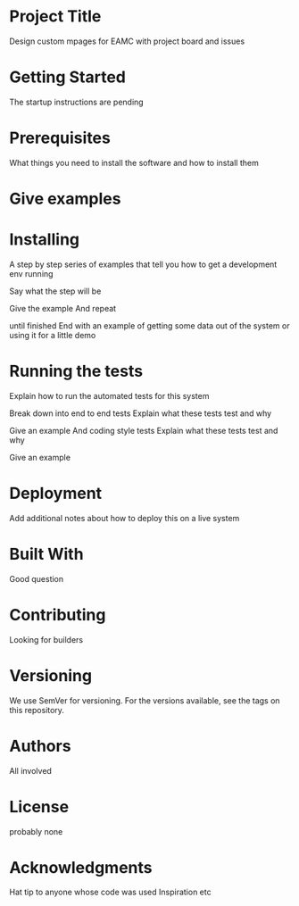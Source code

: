 # Project Title
Design custom mpages for EAMC with project board and issues

# Getting Started
The startup instructions are pending

# Prerequisites
What things you need to install the software and how to install them

# Give examples
# Installing
A step by step series of examples that tell you how to get a development env running

Say what the step will be

Give the example
And repeat

until finished
End with an example of getting some data out of the system or using it for a little demo

# Running the tests
Explain how to run the automated tests for this system

Break down into end to end tests
Explain what these tests test and why

Give an example
And coding style tests
Explain what these tests test and why

Give an example
# Deployment
Add additional notes about how to deploy this on a live system

# Built With
Good question


# Contributing
Looking for builders


# Versioning
We use SemVer for versioning. For the versions available, see the tags on this repository.

# Authors
All involved

# License
probably none

# Acknowledgments
Hat tip to anyone whose code was used
Inspiration
etc

